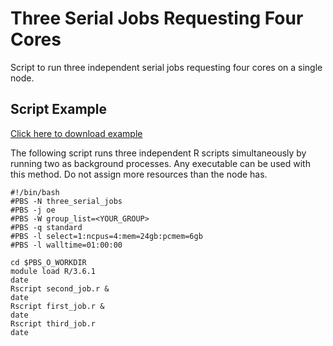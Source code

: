# Three Serial Jobs Requesting Four Cores
Script to run three independent serial jobs requesting four cores on a single node. 

## Script Example
[Click here to download example]()

The following script runs three independent R scripts simultaneously by running two as background processes. Any executable can be used with this method. Do not assign more resources than the node has. 
```
#!/bin/bash
#PBS -N three_serial_jobs
#PBS -j oe
#PBS -W group_list=<YOUR_GROUP>
#PBS -q standard
#PBS -l select=1:ncpus=4:mem=24gb:pcmem=6gb
#PBS -l walltime=01:00:00

cd $PBS_O_WORKDIR
module load R/3.6.1
date
Rscript second_job.r &
date
Rscript first_job.r &
date
Rscript third_job.r
date
```
